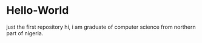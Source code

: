 # Hello-World
just the first repository
hi, i am graduate of computer science from northern part of nigeria.
